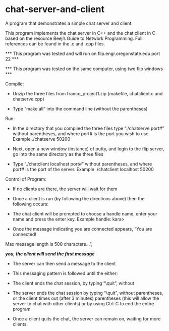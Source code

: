 # chat-server-and-client
A program that demonstrates a simple chat server and client.

This program implements the chat server in C++ and the chat client in C based on the resource Beej’s Guide to Network Programming. 
Full references can be found in the .c and .cpp files.

*** This program was tested and will run on flip.engr.oregonstate.edu port 22 ***

*** This program was tested on the same computer, using two flip windows ***

Compile:

- Unzip the three files from franco_project1.zip (makefile, chatclient.c and chatserve.cpp)

- Type “make all” into the command line (without the parentheses)

Run:

- In the directory that you compiled the three files type “./chatserve port#” without parentheses, and where port# is the port 
you wish to use. Example ./chatserve 50200

- Next, open a new window (instance) of putty, and login to the flip server, go into the same directory as the three files

- Type “./chatclient localhost port#” without parentheses, and where port# is the port of the server. Example ./chatclient localhost 50200

Control of Program:

- If no clients are there, the server will wait for them

- Once a client is run (by following the directions above) then the following occurs:

- The chat client will be prompted to choose a handle name, enter your name and press the enter key. Example handle: kara&gt;

- Once the message indicating you are connected appears, “You are connected!

Max message length is 500 characters…”, 

***you, the client will send the first message***

- The server can then send a message to the client

- This messaging pattern is followed until the either:

- The client ends the chat session, by typing “\quit”, without

- The server ends the chat session by typing “\quit”, without parentheses, or the client times out (after 3 minutes) parentheses 
(this will allow the server to chat with other clients) or by using Ctrl-C to end the entire program

- Once a client quits the chat, the server can remain on, waiting for more clients.
